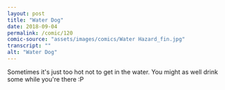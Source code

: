 ```yaml
---
layout: post
title: "Water Dog"
date: 2018-09-04
permalink: /comic/120
comic-source: "assets/images/comics/Water Hazard_fin.jpg"
transcript: ""
alt: "Water Dog"
---
```


Sometimes it's just too hot not to get in the water. You might as well drink some while you're there :P
